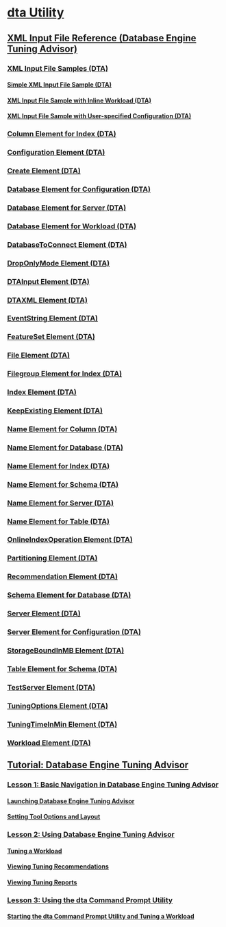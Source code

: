# [dta Utility](dta-utility.md)
## [XML Input File Reference (Database Engine Tuning Advisor)](xml-input-file-reference-database-engine-tuning-advisor.md)
### [XML Input File Samples (DTA)](xml-input-file-samples-dta.md)
#### [Simple XML Input File Sample (DTA)](simple-xml-input-file-sample-dta.md)
#### [XML Input File Sample with Inline Workload (DTA)](xml-input-file-sample-with-inline-workload-dta.md)
#### [XML Input File Sample with User-specified Configuration (DTA)](xml-input-file-sample-with-user-specified-configuration-dta.md)
### [Column Element for Index (DTA)](column-element-for-index-dta.md)
### [Configuration Element (DTA)](configuration-element-dta.md)
### [Create Element (DTA)](create-element-dta.md)
### [Database Element for Configuration (DTA)](database-element-for-configuration-dta.md)
### [Database Element for Server (DTA)](database-element-for-server-dta.md)
### [Database Element for Workload (DTA)](database-element-for-workload-dta.md)
### [DatabaseToConnect Element (DTA)](databasetoconnect-element-dta.md)
### [DropOnlyMode Element (DTA)](droponlymode-element-dta.md)
### [DTAInput Element (DTA)](dtainput-element-dta.md)
### [DTAXML Element (DTA)](dtaxml-element-dta.md)
### [EventString Element (DTA)](eventstring-element-dta.md)
### [FeatureSet Element (DTA)](featureset-element-dta.md)
### [File Element (DTA)](file-element-dta.md)
### [Filegroup Element for Index (DTA)](filegroup-element-for-index-dta.md)
### [Index Element (DTA)](index-element-dta.md)
### [KeepExisting Element (DTA)](keepexisting-element-dta.md)
### [Name Element for Column (DTA)](name-element-for-column-dta.md)
### [Name Element for Database (DTA)](name-element-for-database-dta.md)
### [Name Element for Index (DTA)](name-element-for-index-dta.md)
### [Name Element for Schema (DTA)](name-element-for-schema-dta.md)
### [Name Element for Server (DTA)](name-element-for-server-dta.md)
### [Name Element for Table (DTA)](name-element-for-table-dta.md)
### [OnlineIndexOperation Element (DTA)](onlineindexoperation-element-dta.md)
### [Partitioning Element (DTA)](partitioning-element-dta.md)
### [Recommendation Element (DTA)](recommendation-element-dta.md)
### [Schema Element for Database (DTA)](schema-element-for-database-dta.md)
### [Server Element (DTA)](server-element-dta.md)
### [Server Element for Configuration (DTA)](server-element-for-configuration-dta.md)
### [StorageBoundInMB Element (DTA)](storageboundinmb-element-dta.md)
### [Table Element for Schema (DTA)](table-element-for-schema-dta.md)
### [TestServer Element (DTA)](testserver-element-dta.md)
### [TuningOptions Element (DTA)](tuningoptions-element-dta.md)
### [TuningTimeInMin Element (DTA)](tuningtimeinmin-element-dta.md)
### [Workload Element (DTA)](workload-element-dta.md)
## [Tutorial: Database Engine Tuning Advisor](tutorial-database-engine-tuning-advisor.md)
### [Lesson 1: Basic Navigation in Database Engine Tuning Advisor](lesson-1-basic-navigation-in-database-engine-tuning-advisor.md)
#### [Launching Database Engine Tuning Advisor](lesson-1-1-launching-database-engine-tuning-advisor.md)
#### [Setting Tool Options and Layout](lesson-1-2-setting-tool-options-and-layout.md)
### [Lesson 2: Using Database Engine Tuning Advisor](lesson-2-using-database-engine-tuning-advisor.md)
#### [Tuning a Workload](lesson-1-1-tuning-a-workload.md)
#### [Viewing Tuning Recommendations](lesson-1-2-viewing-tuning-recommendations.md)
#### [Viewing Tuning Reports](lesson-1-3-viewing-tuning-reports.md)
### [Lesson 3: Using the dta Command Prompt Utility](lesson-3-using-the-dta-command-prompt-utility.md)
#### [Starting the dta Command Prompt Utility and Tuning a Workload](lesson-3-1-starting-the-dta-command-prompt-utility-and-tuning-a-workload.md)
